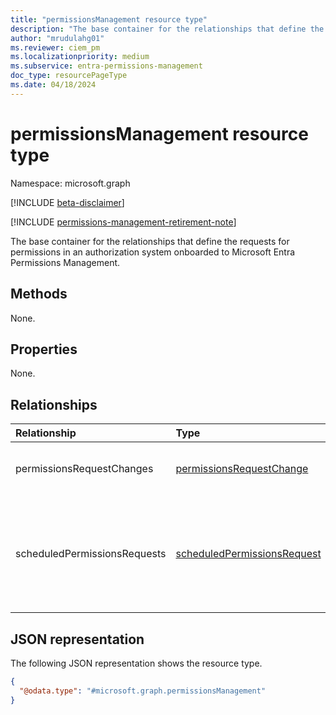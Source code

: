 ```yaml
---
title: "permissionsManagement resource type"
description: "The base container for the relationships that define the requests for permissions in an authorization system onboarded to Microsoft Entra Permissions Management."
author: "mrudulahg01"
ms.reviewer: ciem_pm
ms.localizationpriority: medium
ms.subservice: entra-permissions-management
doc_type: resourcePageType
ms.date: 04/18/2024
---
```


# permissionsManagement resource type

Namespace: microsoft.graph

[!INCLUDE [beta-disclaimer](../../includes/beta-disclaimer.md)]

[!INCLUDE [permissions-management-retirement-note](../../includes/permissions-management-retirement-note.md)]

The base container for the relationships that define the requests for permissions in an authorization system onboarded to Microsoft Entra Permissions Management.

## Methods
None.

## Properties
None.

## Relationships
|Relationship|Type|Description|
|:---|:---|:---|
|permissionsRequestChanges|[permissionsRequestChange](../resources/permissionsrequestchange.md)|Represents a change event of the scheduledPermissionsRequest entity.|
|scheduledPermissionsRequests|[scheduledPermissionsRequest](../resources/scheduledpermissionsrequest.md)|Represents a permissions request that Permissions Management uses to manage permissions for an identity on resources in the authorization system. This request can be granted, rejected or canceled by identities in Permissions Management.|

## JSON representation
The following JSON representation shows the resource type.
<!-- {
  "blockType": "resource",
  "keyProperty": "id",
  "@odata.type": "microsoft.graph.permissionsManagement",
  "openType": false
}
-->
``` json
{
  "@odata.type": "#microsoft.graph.permissionsManagement"
}
```


